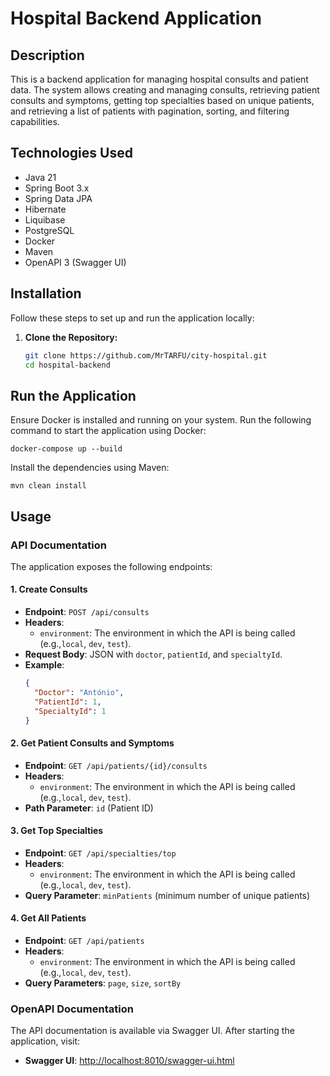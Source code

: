# Hospital Backend Application

## Description

This is a backend application for managing hospital consults and patient data. The system allows creating and managing consults, retrieving patient consults and symptoms, getting top specialties based on unique patients, and retrieving a list of patients with pagination, sorting, and filtering capabilities.

## Technologies Used

- Java 21
- Spring Boot 3.x
- Spring Data JPA
- Hibernate
- Liquibase
- PostgreSQL
- Docker
- Maven
- OpenAPI 3 (Swagger UI)

## Installation

Follow these steps to set up and run the application locally:

1. **Clone the Repository:**

   ```bash
   git clone https://github.com/MrTARFU/city-hospital.git
   cd hospital-backend

## Run the Application 

Ensure Docker is installed and running on your system. Run the following command to start the application using Docker:

    docker-compose up --build

Install the dependencies using Maven:

    mvn clean install    

## Usage

### API Documentation

The application exposes the following endpoints:

#### 1. Create Consults
- **Endpoint**: `POST /api/consults`
- **Headers**:
  - `environment`: The environment in which the API is being called (e.g.,`local`, `dev`, `test`).
- **Request Body**: JSON with `doctor`, `patientId`, and `specialtyId`.
- **Example**:
    ```json
    {
      "Doctor": "António",
      "PatientId": 1,
      "SpecialtyId": 1
    }
    ```

#### 2. Get Patient Consults and Symptoms
- **Endpoint**: `GET /api/patients/{id}/consults`
- **Headers**:
    - `environment`: The environment in which the API is being called (e.g.,`local`, `dev`, `test`).
- **Path Parameter**: `id` (Patient ID)

#### 3. Get Top Specialties
- **Endpoint**: `GET /api/specialties/top`
- **Headers**:
    - `environment`: The environment in which the API is being called (e.g.,`local`, `dev`, `test`).
- **Query Parameter**: `minPatients` (minimum number of unique patients)

#### 4. Get All Patients
- **Endpoint**: `GET /api/patients`
- **Headers**:
    - `environment`: The environment in which the API is being called (e.g.,`local`, `dev`, `test`).
- **Query Parameters**: `page`, `size`, `sortBy`

### OpenAPI Documentation

The API documentation is available via Swagger UI. After starting the application, visit:

- **Swagger UI**: [http://localhost:8010/swagger-ui.html](http://localhost:8010/swagger-ui.html)
